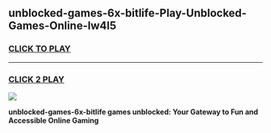 
## unblocked-games-6x-bitlife-Play-Unblocked-Games-Online-lw4l5
<h3>
<a href="https://premium76.site?title=unblocked-games-6x-bitlife&ref=25A">CLICK TO PLAY</a></h3>
<hr>

<h3>
<a href="https://premium76.site?title=unblocked-games-6x-bitlife&ref=25A">CLICK 2 PLAY</a>
  
</h3>

<a href="https://premium76.site?title=unblocked-games-6x-bitlife&ref=25A"><img src="https://clearcache.store/games.png"></a>


**unblocked-games-6x-bitlife games unblocked: Your Gateway to Fun and Accessible Online Gaming**
